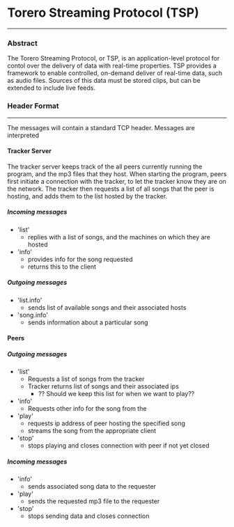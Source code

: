 # Torero Streaming Protocol (TSP)
---
### Abstract

The Torero Streaming Protocol, or TSP, is an application-level protocol for
contol over the delivery of data with real-time properties. TSP provides a
framework to enable controlled, on-demand deliver of real-time data, such as
audio files. Sources of this data must be stored clips, but can be extended to
include live feeds.

### Header Format
---

The messages will contain a standard TCP header. Messages are interpreted 

#### Tracker Server 

The tracker server keeps track of the all peers currently running the program, and the 
mp3 files that they host. When starting the program, peers first  initiate 
a connection with the tracker, to let the tracker know they are on 
the network. The tracker then requests a list of all songs that the peer is 
hosting, and adds them to the list hosted by the tracker. 

##### Incoming messages
* 'list' 
    * replies with a list of songs, and the machines on which they are hosted
* 'info'
    * provides info for the song requested
    * returns this to the client
##### Outgoing messages
* 'list.info'
    * sends list of available songs and their associated hosts
* 'song.info'
    * sends information about a particular song

#### Peers

##### Outgoing messages 
* 'list' 
    * Requests a list of songs from the tracker
    * Tracker returns list of songs and their associated ips
        * ?? Should we keep this list for when we want to play??
* 'info' 
    * Requests other info for the song from the 
* 'play'
    * requests ip address of peer hosting the specified song
    * streams the song from the appropriate client
* 'stop' 
    * stops playing and closes connection with peer if not yet closed

##### Incoming messages 
* 'info'
    * sends associated song data to the requester
* 'play'
    * sends the requested mp3 file to the requester
* 'stop'
    * stops sending data and closes connection
